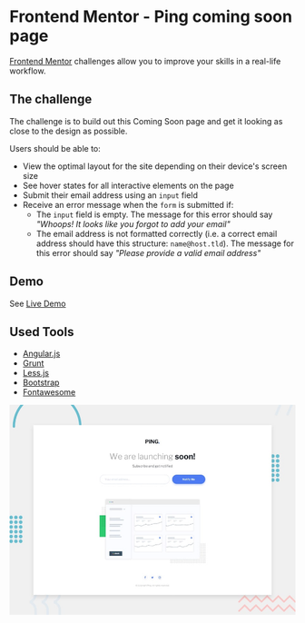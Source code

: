 # Frontend Mentor - Ping coming soon page

[Frontend Mentor](https://www.frontendmentor.io) challenges allow you to improve your skills in a real-life workflow.

## The challenge

The challenge is to build out this Coming Soon page and get it looking as close to the design as possible.

Users should be able to: 

- View the optimal layout for the site depending on their device's screen size
- See hover states for all interactive elements on the page
- Submit their email address using an `input` field
- Receive an error message when the `form` is submitted if:
	- The `input` field is empty. The message for this error should say *"Whoops! It looks like you forgot to add your email"*
	- The email address is not formatted correctly (i.e. a correct email address should have this structure: `name@host.tld`). The message for this error should say *"Please provide a valid email address"*

## Demo
See [Live Demo](https://katerinamakri.github.io/ping-coming-soon-page/)

## Used Tools

* [Angular.js](https://angularjs.org/)
* [Grunt](https://gruntjs.com/)
* [Less.js](http://lesscss.org/)
* [Bootstrap](https://getbootstrap.com/)
* [Fontawesome](https://fontawesome.com/)


![Design preview for the Ping coming soon page coding challenge](./design/desktop-preview.jpg)
